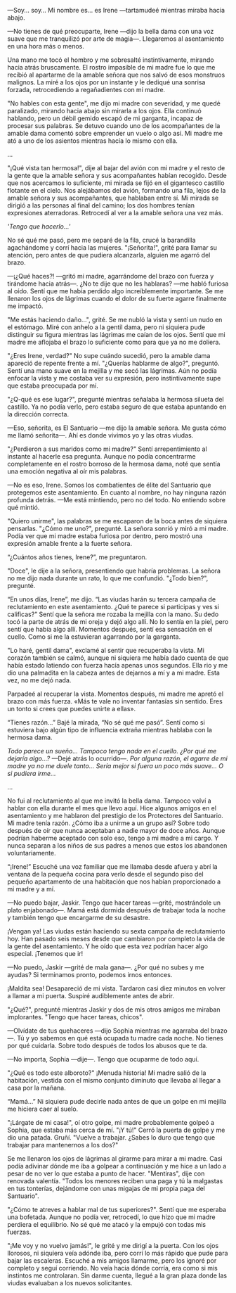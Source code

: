 
—Soy… soy… Mi nombre es… es Irene —tartamudeé mientras miraba hacia abajo.

—No tienes de qué preocuparte, Irene —dijo la bella dama con una voz suave que me tranquilizó por arte de magia—. Llegaremos al asentamiento en una hora más o menos.

Una mano me tocó el hombro y me sobresalté instintivamente, mirando hacia atrás bruscamente. El rostro impasible de mi madre fue lo que me recibió al apartarme de la amable señora que nos salvó de esos monstruos malignos. La miré a los ojos por un instante y le dediqué una sonrisa forzada, retrocediendo a regañadientes con mi madre.

"No hables con esta gente", me dijo mi madre con severidad, y me quedé paralizado, mirando hacia abajo sin mirarla a los ojos. Ella continuó hablando, pero un débil gemido escapó de mi garganta, incapaz de procesar sus palabras. Se detuvo cuando uno de los acompañantes de la amable dama comentó sobre emprender un vuelo o algo así. Mi madre me ató a uno de los asientos mientras hacía lo mismo con ella.

…

"¡Qué vista tan hermosa!", dije al bajar del avión con mi madre y el resto de la gente que la amable señora y sus acompañantes habían recogido. Desde que nos acercamos lo suficiente, mi mirada se fijó en el gigantesco castillo flotante en el cielo. Nos alejábamos del avión, formando una fila, lejos de la amable señora y sus acompañantes, que hablaban entre sí. Mi mirada se dirigió a las personas al final del camino; los dos hombres tenían expresiones aterradoras. Retrocedí al ver a la amable señora una vez más.

_'Tengo que hacerlo…'_

No sé qué me pasó, pero me separé de la fila, crucé la barandilla agachándome y corrí hacia las mujeres. "¡Señorita!", grité para llamar su atención, pero antes de que pudiera alcanzarla, alguien me agarró del brazo.

—¡¿Qué haces?! —gritó mi madre, agarrándome del brazo con fuerza y ​​tirándome hacia atrás—. ¿No te dije que no les hablaras? —me habló furiosa al oído. Sentí que me había perdido algo increíblemente importante. Se me llenaron los ojos de lágrimas cuando el dolor de su fuerte agarre finalmente me impactó.

"Me estás haciendo daño...", grité. Se me nubló la vista y sentí un nudo en el estómago. Miré con anhelo a la gentil dama, pero ni siquiera pude distinguir su figura mientras las lágrimas me caían de los ojos. Sentí que mi madre me aflojaba el brazo lo suficiente como para que ya no me doliera.

"¿Eres Irene, verdad?" No supe cuándo sucedió, pero la amable dama apareció de repente frente a mí. "¿Querías hablarme de algo?", preguntó. Sentí una mano suave en la mejilla y me secó las lágrimas. Aún no podía enfocar la vista y me costaba ver su expresión, pero instintivamente supe que estaba preocupada por mí.

"¿Q-qué es ese lugar?", pregunté mientras señalaba la hermosa silueta del castillo. Ya no podía verlo, pero estaba seguro de que estaba apuntando en la dirección correcta.

—Eso, señorita, es El Santuario —me dijo la amable señora. Me gusta cómo me llamó señorita—. Ahí es donde vivimos yo y las otras viudas.

"¿Perdieron a sus maridos como mi madre?" Sentí arrepentimiento al instante al hacerle esa pregunta. Aunque no podía concentrarme completamente en el rostro borroso de la hermosa dama, noté que sentía una emoción negativa al oír mis palabras.

—No es eso, Irene. Somos los combatientes de élite del Santuario que protegemos este asentamiento. En cuanto al nombre, no hay ninguna razón profunda detrás. —Me está mintiendo, pero no del todo. No entiendo sobre qué mintió.

"Quiero unirme", las palabras se me escaparon de la boca antes de siquiera pensarlas. "¿Cómo me uno?", pregunté. La señora sonrió y miró a mi madre. Podía ver que mi madre estaba furiosa por dentro, pero mostró una expresión amable frente a la fuerte señora.

“¿Cuántos años tienes, Irene?”, me preguntaron.

"Doce", le dije a la señora, presentiendo que habría problemas. La señora no me dijo nada durante un rato, lo que me confundió. "¿Todo bien?", pregunté.

“En unos días, Irene”, me dijo. “Las viudas harán su tercera campaña de reclutamiento en este asentamiento. ¿Qué te parece si participas y ves si calificas?” Sentí que la señora me rozaba la mejilla con la mano. Su dedo tocó la parte de atrás de mi oreja y dejó algo allí. No lo sentía en la piel, pero sentí que había algo allí. Momentos después, sentí esa sensación en el cuello. Como si me la estuvieran agarrando por la garganta.

"Lo haré, gentil dama", exclamé al sentir que recuperaba la vista. Mi corazón también se calmó, aunque ni siquiera me había dado cuenta de que había estado latiendo con fuerza hacía apenas unos segundos. Ella rio y me dio una palmadita en la cabeza antes de dejarnos a mí y a mi madre. Esta vez, no me dejó nada.

Parpadeé al recuperar la vista. Momentos después, mi madre me apretó el brazo con más fuerza. «Más te vale no inventar fantasías sin sentido. Eres un tonto si crees que puedes unirte a ellas».

“Tienes razón…” Bajé la mirada, “No sé qué me pasó”. Sentí como si estuviera bajo algún tipo de influencia extraña mientras hablaba con la hermosa dama.

_Todo parece un sueño... Tampoco tengo nada en el cuello. ¿Por qué me dejaría algo...?_ —Dejé atrás lo ocurrido—. _Por alguna razón, el agarre de mi madre ya no me duele tanto... Sería mejor si fuera un poco más suave... O si pudiera irme..._

…

No fui al reclutamiento al que me invitó la bella dama. Tampoco volví a hablar con ella durante el mes que llevo aquí. Hice algunos amigos en el asentamiento y me hablaron del prestigio de los Protectores del Santuario. Mi madre tenía razón. ¿Cómo iba a unirme a un grupo así? Sobre todo después de oír que nunca aceptaban a nadie mayor de doce años. Aunque podrían haberme aceptado con solo eso, tengo a mi madre a mi cargo. Y nunca separan a los niños de sus padres a menos que estos los abandonen voluntariamente.

“¡Irene!” Escuché una voz familiar que me llamaba desde afuera y abrí la ventana de la pequeña cocina para verlo desde el segundo piso del pequeño apartamento de una habitación que nos habían proporcionado a mi madre y a mí.

—No puedo bajar, Jaskir. Tengo que hacer tareas —grité, mostrándole un plato enjabonado—. Mamá está dormida después de trabajar toda la noche y también tengo que encargarme de su desastre.

¡Vengan ya! Las viudas están haciendo su sexta campaña de reclutamiento hoy. Han pasado seis meses desde que cambiaron por completo la vida de la gente del asentamiento. Y he oído que esta vez podrían hacer algo especial. ¡Tenemos que ir!

—No puedo, Jaskir —grité de mala gana—. ¿Por qué no subes y me ayudas? Si terminamos pronto, podemos irnos entonces.

¡Maldita sea! Desapareció de mi vista. Tardaron casi diez minutos en volver a llamar a mi puerta. Suspiré audiblemente antes de abrir.

"¿Qué?", ​​pregunté mientras Jaskir y dos de mis otros amigos me miraban implorantes. "Tengo que hacer tareas, chicos".

—Olvídate de tus quehaceres —dijo Sophia mientras me agarraba del brazo—. Tú y yo sabemos en qué está ocupada tu madre cada noche. No tienes por qué cuidarla. Sobre todo después de todos los abusos que te da.

—No importa, Sophia —dije—. Tengo que ocuparme de todo aquí.

"¿Qué es todo este alboroto?" ¡Menuda historia! Mi madre salió de la habitación, vestida con el mismo conjunto diminuto que llevaba al llegar a casa por la mañana.

“Mamá…” Ni siquiera pude decirle nada antes de que un golpe en mi mejilla me hiciera caer al suelo.

"¡Lárgate de mi casa!", oí otro golpe, mi madre probablemente golpeó a Sophia, que estaba más cerca de mí. "¡Y tú!" Cerró la puerta de golpe y me dio una patada. Gruñí. "Vuelve a trabajar. ¿Sabes lo duro que tengo que trabajar para mantenernos a los dos?"

Se me llenaron los ojos de lágrimas al girarme para mirar a mi madre. Casi podía adivinar dónde me iba a golpear a continuación y me hice a un lado a pesar de no ver lo que estaba a punto de hacer. "Mentiras", dije con renovada valentía. "Todos los menores reciben una paga y tú la malgastas en tus tonterías, dejándome con unas migajas de mi propia paga del Santuario".

"¿Cómo te atreves a hablar mal de tus superiores?". Sentí que me esperaba una bofetada. Aunque no podía ver, retrocedí, lo que hizo que mi madre perdiera el equilibrio. No sé qué me atacó y la empujó con todas mis fuerzas.

"¡Me voy y no vuelvo jamás!", le grité y me dirigí a la puerta. Con los ojos llorosos, ni siquiera veía adónde iba, pero corrí lo más rápido que pude para bajar las escaleras. Escuché a mis amigos llamarme, pero los ignoré por completo y seguí corriendo. No veía hacia dónde corría, era como si mis instintos me controlaran. Sin darme cuenta, llegué a la gran plaza donde las viudas evaluaban a los nuevos solicitantes.